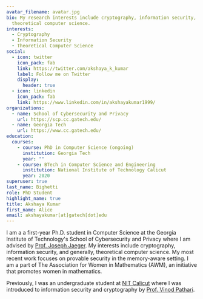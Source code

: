 ```yaml
---
avatar_filename: avatar.jpg
bio: My research interests include cryptography, information security, and
  theoretical computer science.
interests:
  - Cryptography
  - Information Security
  - Theoretical Computer Science
social:
  - icon: twitter
    icon_pack: fab
    link: https://twitter.com/akshaya_k_kumar
    label: Follow me on Twitter
    display:
      header: true
  - icon: linkedin
    icon_pack: fab
    link: https://www.linkedin.com/in/akshayakumar1999/
organizations:
  - name: School of Cybersecurity and Privacy
    url: https://scp.cc.gatech.edu/
  - name: Georgia Tech
    url: https://www.cc.gatech.edu/
education:
  courses:
    - course: PhD in Computer Science (ongoing)
      institution: Georgia Tech
      year: ""
    - course: BTech in Computer Science and Engineering
      institution: National Institute of Technology Calicut
      year: 2020
superuser: true
last_name: Bighetti
role: PhD Student
highlight_name: true
title: Akshaya Kumar
first_name: Alice
email: akshayakumar[at]gatech[dot]edu
---
```

I am a a first-year Ph.D. student in Computer Science at the Georgia Institute of Technology's School of Cybersecurity and Privacy where I am advised by [Prof. Joseph Jaeger](https://faculty.cc.gatech.edu/~jjaeger6/). My interests include cryptography, information security, and generally, theoretical computer science. My most recent work focuses on provable security in the memory-aware setting. I am a part of The Association for Women in Mathematics (AWM), an initiative that promotes women in mathematics.

Previously, I was an undergraduate student at [NIT Calicut](http://www.nitc.ac.in/) where I was introduced to information security and cryptography by [Prof. Vinod Pathari](https://sites.google.com/nitc.ac.in/pathari).